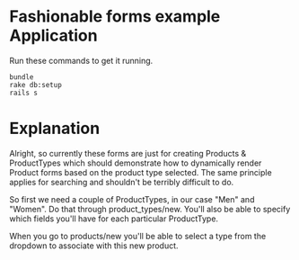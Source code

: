 # Fashionable forms example Application

Run these commands to get it running.

```
bundle
rake db:setup
rails s
```

# Explanation

Alright, so currently these forms are just for creating Products & ProductTypes which should demonstrate how to dynamically render Product forms based on the product type selected. The same principle applies for searching and shouldn't be terribly difficult to do.

So first we need a couple of ProductTypes, in our case "Men" and "Women". Do that through product_types/new. You'll also be able to specify which fields you'll have for each particular ProductType.

When you go to products/new you'll be able to select a type from the dropdown to associate with this new product.

